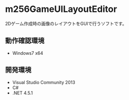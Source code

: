 # m256GameUILayoutEditor

2Dゲーム作成時の画像のレイアウトをGUIで行うソフトです。

## 動作確認環境

- Windows7 x64

## 開発環境

- Visual Studio Community 2013
- C#
- .NET 4.5.1

